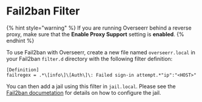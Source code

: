 # Fail2ban Filter

{% hint style="warning" %}
If you are running Overseerr behind a reverse proxy, make sure that the **Enable Proxy Support** setting is **enabled**.
{% endhint %}

To use Fail2ban with Overseerr, create a new file named `overseerr.local` in your Fail2ban `filter.d` directory with the following filter definition:

```
[Definition]
failregex = .*\[info\]\[Auth\]\: Failed sign-in attempt.*"ip":"<HOST>"
```

You can then add a jail using this filter in `jail.local`. Please see the [Fail2ban documetation](https://www.fail2ban.org/wiki/index.php/MANUAL_0_8#Jails) for details on how to configure the jail.
